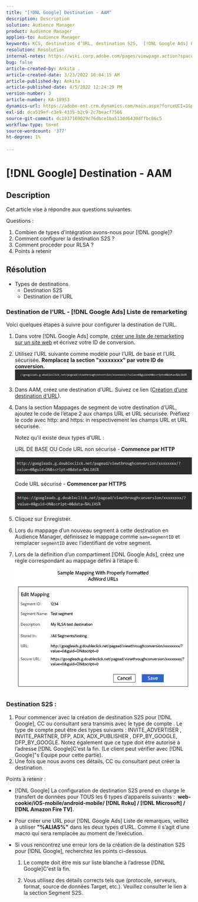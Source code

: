 ```yaml
---
title: "[!DNL Google] Destination - AAM"
description: Description
solution: Audience Manager
product: Audience Manager
applies-to: Audience Manager
keywords: KCS, destination d’URL, destination S2S,  [!DNL Google Ads] Liste de remarketing
resolution: Resolution
internal-notes: https://wiki.corp.adobe.com/pages/viewpage.action?spaceKey=MCPI&title=Google+-+AAM+Destination
bug: false
article-created-by: Ankita .
article-created-date: 3/23/2022 10:04:15 AM
article-published-by: Ankita .
article-published-date: 4/5/2022 12:24:29 PM
version-number: 3
article-number: KA-18953
dynamics-url: https://adobe-ent.crm.dynamics.com/main.aspx?forceUCI=1&pagetype=entityrecord&etn=knowledgearticle&id=70af1f97-90aa-ec11-983f-000d3a349120
exl-id: dca519ef-c3e9-4335-b2c9-2c7beacf7566
source-git-commit: dc1937169029c76dbce1ba513dd6430dffbc86c5
workflow-type: tm+mt
source-wordcount: '377'
ht-degree: 1%

---
```


# [!DNL Google] Destination - AAM

## Description

Cet article vise à répondre aux questions suivantes.

Questions :

1. Combien de types d’intégration avons-nous pour [!DNL google]?
1. Comment configurer la destination S2S ?
1. Comment procéder pour RLSA ?
1. Points à retenir

## Résolution

- Types de destinations
   - Destination S2S
   - Destination de l’URL

### Destination de l’URL - [!DNL Google Ads] Liste de remarketing

Voici quelques étapes à suivre pour configurer la destination de l’URL.

1. Dans votre [!DNL Google Ads] compte, [créer une liste de remarketing sur un site web](https://support.google.com/adwords/answer/2454064?hl=en) et écrivez votre ID de conversion.

1. Utilisez l’URL suivante comme modèle pour l’URL de base et l’URL sécurisée. <b>Remplacez la section &quot;xxxxxxxx&quot; par votre ID de conversion.</b>![](assets/d548e9c4-67aa-ec11-983f-000d3a349120.png)

1. Dans AAM, créez une destination d’URL. Suivez ce lien ([Création d’une destination d’URL](https://experienceleague.adobe.com/docs/audience-manager/user-guide/features/destinations/custom-destinations/create-url-destination.html?lang=en)).

1. Dans la section Mappages de segment de votre destination d’URL, ajoutez le code de l’étape 2 aux champs URL et URL sécurisée. Préfixez le code avec http: and https: in respectivement les champs URL et URL sécurisée.

   Notez qu’il existe deux types d’URL :

   URL DE BASE OU Code URL non sécurisé -<b> Commence par HTTP</b>

   ![](assets/d73cf7d9-69aa-ec11-983f-000d3a349523.png)

   Code URL sécurisé - <b>Commencer par HTTPS</b>

   ![](assets/141662e3-69aa-ec11-983f-000d3a349523.png)

1. Cliquez sur Enregistrer.

1. Lors du mappage d’un nouveau segment à cette destination en Audience Manager, définissez le mappage comme `aam=segmentID` et remplacer `segmentID` avec l’identifiant de votre segment.

1. Lors de la définition d’un compartiment [!DNL Google Ads], créez une règle correspondant au mappage défini à l’étape 6.

   ![](assets/64abac91-6aaa-ec11-983f-000d3a349523.png)

### Destination S2S :

1. Pour commencer avec la création de destination S2S pour [!DNL Google], CC ou consultant sera transmis avec le type de compte . Le type de compte peut être des types suivants : INVITE_ADVERTISER , INVITE_PARTNER, DFP, ADX, ADX_PUBLISHER , DFP_BY_GOOGLE, DFP_BY_GOOGLE. Notez également que ce type doit être autorisé à l’adresse [!DNL Google]C&#39;est la fin. (Le client peut vérifier avec [!DNL Google]&quot;s Équipe pour cette partie).
1. Une fois que nous avons ces détails, CC ou consultant peut créer la destination.

Points à retenir :

- [!DNL Google] La configuration de destination S2S prend en charge le transfert de données pour TOUS les 6 types d’appareils suivants :  <b>web-cookie/iOS-mobile/android-mobile/ [!DNL Roku] / [!DNL Microsoft] / [!DNL Amazon Fire TV]</b>.

- Pour créer une URL pour [!DNL Google Ads] Liste de remarques, veillez à utiliser <b>&quot;%ALIAS%&quot;</b> dans les deux types d’URL. Comme il s’agit d’une macro qui sera remplacée au moment de l’exécution.

- Si vous rencontrez une erreur lors de la création de la destination S2S pour [!DNL Google], recherchez les points ci-dessous.

   1. Le compte doit être mis sur liste blanche à l’adresse [!DNL Google]C&#39;est la fin.

   1. Vous utilisez des détails corrects tels que (protocole, serveurs, format, source de données Target, etc.). Veuillez consulter le lien à la section Segment S2S.
